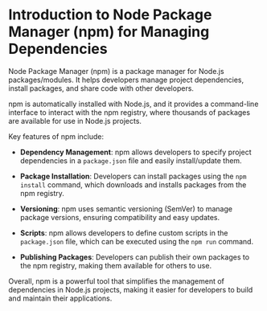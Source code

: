 # Introduction to Node Package Manager (npm) for Managing Dependencies

Node Package Manager (npm) is a package manager for Node.js packages/modules. It helps developers manage project dependencies, install packages, and share code with other developers.

npm is automatically installed with Node.js, and it provides a command-line interface to interact with the npm registry, where thousands of packages are available for use in Node.js projects.

Key features of npm include:

- **Dependency Management**: npm allows developers to specify project dependencies in a `package.json` file and easily install/update them.

- **Package Installation**: Developers can install packages using the `npm install` command, which downloads and installs packages from the npm registry.

- **Versioning**: npm uses semantic versioning (SemVer) to manage package versions, ensuring compatibility and easy updates.

- **Scripts**: npm allows developers to define custom scripts in the `package.json` file, which can be executed using the `npm run` command.

- **Publishing Packages**: Developers can publish their own packages to the npm registry, making them available for others to use.

Overall, npm is a powerful tool that simplifies the management of dependencies in Node.js projects, making it easier for developers to build and maintain their applications.
